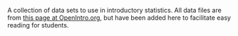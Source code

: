 A collection of data sets to use in introductory statistics. All data files are from [this page at OpenIntro.org](https://www.openintro.org/data/), but have been added here to facilitate easy reading for students.
